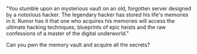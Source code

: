 "You stumble upon an mysterious vault on an old, forgotten server designed by a notorious hacker. The legendary hacker has stored his life's memories in it. Rumor has it that one who acquires his memories will access the ultimate hacking techniques, blueprints of epic heists and the raw confessions of a master of the digital underworld."

Can you pwn the memory vault and acquire all the secrets?
